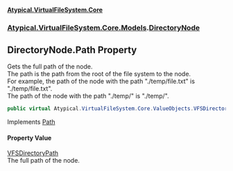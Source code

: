 #### [Atypical.VirtualFileSystem.Core](VirtualFileSystem.md 'VirtualFileSystem')
### [Atypical.VirtualFileSystem.Core.Models](VirtualFileSystem.md#Atypical.VirtualFileSystem.Core.Models 'Atypical.VirtualFileSystem.Core.Models').[DirectoryNode](DirectoryNode.md 'Atypical.VirtualFileSystem.Core.Models.DirectoryNode')

## DirectoryNode.Path Property

Gets the full path of the node.  
The path is the path from the root of the file system to the node.  
For example, the path of the node with the path "./temp/file.txt" is "./temp/file.txt".  
The path of the node with the path "./temp/" is "./temp/".

```csharp
public virtual Atypical.VirtualFileSystem.Core.ValueObjects.VFSDirectoryPath Path { get; }
```

Implements [Path](IVirtualFileSystemNode.Path.md 'Atypical.VirtualFileSystem.Core.Contracts.IVirtualFileSystemNode.Path')

#### Property Value
[VFSDirectoryPath](VFSDirectoryPath.md 'Atypical.VirtualFileSystem.Core.ValueObjects.VFSDirectoryPath')  
The full path of the node.